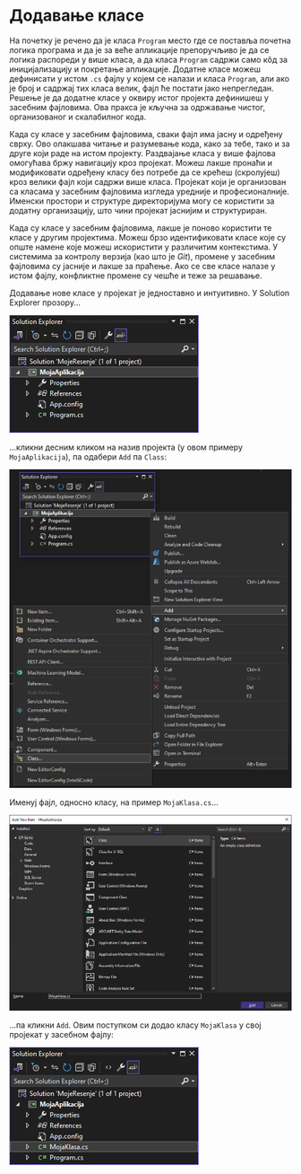 # Додавање класе

На почетку је речено да је класа `Program` место где се поставља почетна логика
програма и да је за веће апликације препоручљиво је да се логика распореди у
више класа, а да класа `Program` садржи само кôд за иницијализацију и покретање
апликације. Додатне класе можеш дефинисати у истом `.cs` фајлу у којем се
налази и класа `Program`, али ако је број и садржај тих класа велик, фајл ће
постати јако непрегледан. Решење је да додатне класе у оквиру истог пројекта
дефинишеш у засебним фајловима. Ова пракса је кључна за одржавање чистог,
организованог и скалабилног кода.

Када су класе у засебним фајловима, сваки фајл има јасну и одређену сврху. Ово
олакшава читање и разумевање кода, како за тебе, тако и за друге који раде на
истом пројекту. Раздвајање класа у више фајлова омогућава бржу навигацију кроз
пројекат. Можеш лакше пронаћи и модификовати одређену класу без потребе да се
крећеш (скролујеш) кроз велики фајл који садржи више класа. Пројекат који је
организован са класама у засебним фајловима изгледа уредније и професионалније.
Именски простори и структуре директоријума могу се користити за додатну
организацију, што чини пројекат јаснијим и структуриран.

Када су класе у засебним фајловима, лакше је поново користити те класе у другим
пројектима. Можеш брзо идентификовати класе које су опште намене које можеш
искористити у различитим контекстима. У системима за контролу верзија (као што
је *Git*), промене у засебним фајловима су јасније и лакше за праћење. Ако се
све класе налазе у истом фајлу, конфликтне промене су чешће и теже за решавање.

Додавање нове класе у пројекат је једноставно и интуитивно. У Solution Explorer
прозору...

![Solution Explorer](./images/solution_explorer.png)

...кликни десним кликом на назив пројекта (у овом примеру `MojaAplikacija`),
па одабери `Add` па `Class`:

![Solution Explorer](./images/solution_explorer2.png)

Именуј фајл, односно класу, на пример `MojaKlasa.cs`...

![Solution Explorer](./images/solution_explorer3.png)

...па кликни `Add`. Овим поступком си додао класу `MojaKlasa` у свој пројекат
у засебном фајлу:

![Solution Explorer](./images/solution_explorer4.png)
